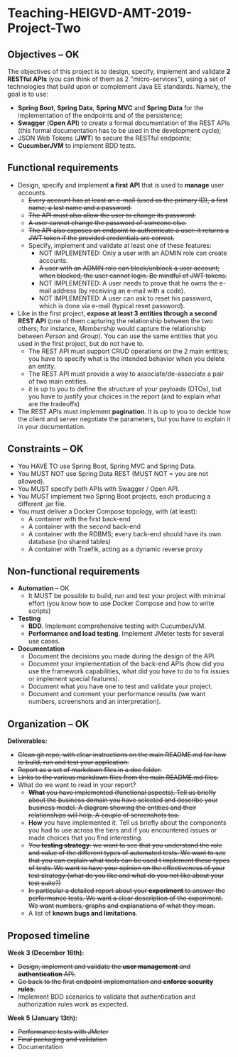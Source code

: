 # Teaching-HEIGVD-AMT-2019-Project-Two
## Objectives – OK

The objectives of this project is to design, specify, implement and validate **2 RESTful APIs** (you can think of them as 2 "micro-services"), using a set of technologies that build upon or complement Java EE standards. Namely, the goal is to use:

* **Spring Boot**, **Spring Data**, **Spring MVC** and **Spring Data** for the implementation of the endpoints and of the persistence;
* **Swagger** (**Open API**) to create a formal documentation of the REST APIs (this formal documentation has to be used in the development cycle);
* JSON Web Tokens (**JWT**) to secure the RESTful endpoints;
* **CucumberJVM** to implement BDD tests.

## Functional requirements

* Design, specify and implement **a first API** that is used to **manage** user accounts.
  * ~~Every account has at least an e-mail (used as the primary ID), a first name, a last name and a password.~~
  * ~~The API must also allow the user to change its password.~~
  * ~~A user cannot change the password of someone else.~~
  * ~~The API also exposes an endpoint to authenticate a user: it returns a JWT token if the provided credentials are correct.~~
  * Specify, implement and validate at least one of these features:
    * NOT IMPLEMENTED: Only a user with an ADMIN role can create accounts.
    * ~~A user with an ADMIN role can block/unblock a user account; when blocked, the user cannot login. Be mindful of JWT tokens.~~
    * NOT IMPLEMENTED: A user needs to prove that he owns the e-mail address (by receiving an e-mail with a code).
    * NOT IMPLEMENTED: A user can ask to reset his password, which is done via e-mail (typical reset password).
* Like in the first project, **expose at least 3 entities through a second REST API** (one of them capturing the relationship between the two others; for instance, *Membership* would capture the relationship between *Person* and *Group*). You can use the same entities that you used in the first project, but do not have to.
  * The REST API must support CRUD operations on the 2 main entities; you have to specify what is the intended behavior when you delete an entity.
  * The REST API must provide a way to associate/de-associate a pair of two main entities.
  * it is up to you to define the structure of your payloads (DTOs), but you have to justify your choices in the report (and to explain what are the tradeoffs)
* The REST APIs must implement **pagination**. It is up to you to decide how the client and server negotiate the parameters, but you have to explain it in your documentation.

## Constraints – OK

- You HAVE TO use Spring Boot, Spring MVC and Spring Data.
- You MUST NOT use Spring Data REST (MUST NOT = you are not allowed).
- You MUST specify both APIs with Swagger / Open API.
- You MUST implement two Spring Boot projects, each producing a different .jar file.
- You must deliver a Docker Compose topology, with (at least):
  - A container with the first back-end
  - A container with the second back-end
  - A container with the RDBMS; every back-end should have its own database (no shared tables)
  - A container with Traefik, acting as a dynamic reverse proxy

## Non-functional requirements

* **Automation** – OK
  * It MUST be possible to build, run and test your project with minimal effort (you know how to use Docker Compose and how to write scripts)
* **Testing**
  * **BDD**. Implement comprehensive testing with CucumberJVM.
  * **Performance and load testing**. Implement JMeter tests for several use cases.
* **Documentation**
  * Document the decisions you made during the design of the API.
  * Document your implementation of the back-end APIs (how did you use the framework capabilities, what did you have to do to fix issues or implement special features).
  * Document what you have one to test and validate your project.
  * Document and comment your performance results (we want numbers, screenshots and an interpretation).

## Organization – OK

**Deliverables:**

* ~~Clean git repo, with clear instructions on the main README.md for how to build, run and test your application.~~
* ~~Report as a set of markdown files in a doc folder.~~
* ~~Links to the various markdown files from the main README.md files.~~
* What do we want to read in your report?
  * ~~**What** you have implemented (functional aspects). Tell us briefly about the business domain you have selected and describe your business model. A diagram showing the entities and their relationships will help. A couple of screenshots too.~~
  * **How** you have implemented it. Tell us briefly about the components you had to use across the tiers and if you encountered issues or made choices that you find interesting.
  * ~~You **testing strategy**: we want to see that you understand the role and value of the different types of automated tests. We want to see that you can explain what tools can be used t implement these types of tests. We want to have your opinion on the effectiveness of your test strategy (what do you like and what do you not like about your test suite?)~~
  * ~~In particular a detailed report about your **experiment** to answer the performance tests. We want a clear description of the experiment. We want numbers, graphs and explanations of what they mean.~~
  * A list of **known bugs and limitations**.

## Proposed timeline

**Week 3 (December 16th):**

* ~~Design, implement and validate the **user management** and **authentication** API.~~
* ~~Go back to the first endpoint implementation and **enforce security rules**.~~
* Implement BDD scenarios to validate that authentication and authorization rules work as expected.

**Week 5 (January 13th):**

* ~~Performance tests with JMeter~~
* ~~Final packaging and validation~~
* Documentation
